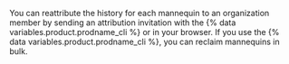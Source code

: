 You can reattribute the history for each mannequin to an organization member by sending an attribution invitation with the {% data variables.product.prodname_cli %} or in your browser. If you use the {% data variables.product.prodname_cli %}, you can reclaim mannequins in bulk.